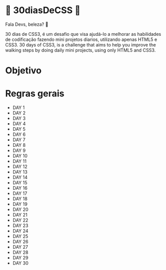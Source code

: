 # 🚀 30diasDeCSS 🚀
Fala Devs, beleza? 🖖

30 dias de CSS3, é um desafio que visa ajudá-lo a melhorar as habilidades de codificação fazendo mini projetos diarios, utilizando apenas HTML5 e CSS3.
30 days of CSS3, is a challenge that aims to help you improve the walking steps by doing daily mini projects, using only HTML5 and CSS3.
# Objetivo

# Regras gerais

- DAY 1
- DAY 2
- DAY 3
- DAY 4
- DAY 5
- DAY 6
- DAY 7
- DAY 8
- DAY 9
- DAY 10
- DAY 11
- DAY 12
- DAY 13
- DAY 14
- DAY 15
- DAY 16
- DAY 17
- DAY 18
- DAY 19
- DAY 20
- DAY 21
- DAY 22
- DAY 23
- DAY 24
- DAY 25
- DAY 26
- DAY 27
- DAY 28
- DAY 29
- DAY 30
